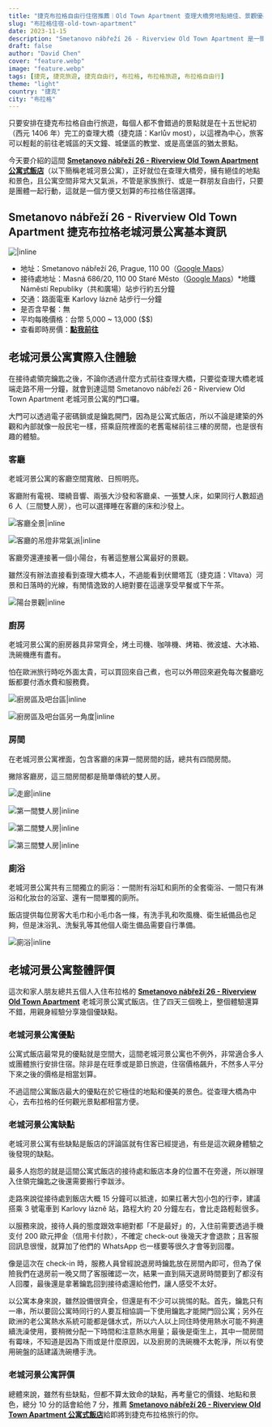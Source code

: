 ```yaml
---
title: "捷克布拉格自由行住宿推薦｜Old Town Apartment 查理大橋旁地點絕佳、景觀優美的氣派公寓式住宿"
slug: "布拉格住宿-old-town-apartment"
date: 2023-11-15
description: "Smetanovo nábřeží 26 - Riverview Old Town Apartment 是一間位在布拉格查理大橋旁的公寓式住宿，非常適合自由行的旅客入住。"
draft: false
author: "David Chen"
cover: "feature.webp"
image: "feature.webp"
tags: [捷克, 捷克旅遊, 捷克自由行, 布拉格, 布拉格旅遊, 布拉格自由行]
theme: "light"
country: "捷克"
city: "布拉格"
---
```


只要安排在捷克布拉格自由行旅遊，每個人都不會錯過的景點就是在十五世紀初（西元 1406 年）完工的查理大橋（捷克語：Karlův most），以這裡為中心，旅客可以輕鬆的前往老城區的天文鐘、城堡區的教堂、或是高堡區的猶太景點。

今天要介紹的這間 [**Smetanovo nábřeží 26 - Riverview Old Town Apartment 公寓式飯店**](https://www.booking.com/hotel/cz/riverview-old-town-apartment.xt.html?aid=7956794&no_rooms=1&group_adults=2)（以下簡稱老城河景公寓），正好就位在查理大橋旁，擁有絕佳的地點和景色，且公寓空間非常大又氣派，不管是家族旅行、或是一群朋友自由行，只要是團體一起行動，這就是一個方便又划算的布拉格住宿選擇。

## Smetanovo nábřeží 26 - Riverview Old Town Apartment 捷克布拉格老城河景公寓基本資訊

![|inline](1.webp)

- 地址：Smetanovo nábřeží 26, Prague, 110 00（[Google Maps](https://www.google.com/maps/place/Smetanovo+n%C3%A1b%C5%99.+197%2F26,+110+00+Star%C3%A9+M%C4%9Bsto,+%E6%8D%B7%E5%85%8B/@50.0855374,14.4115792,17z/data=!3m1!4b1!4m6!3m5!1s0x470b94e58c0f2bef:0x80101d266595b34d!8m2!3d50.0855374!4d14.4141541!16s%2Fg%2F11jv73x1_y?entry=ttu)）
- 接待處地址：Masná 686/20, 110 00 Staré Město（[Google Maps](https://www.google.com/maps/place/Masn%C3%A1+686%2F20,+110+00+Star%C3%A9+M%C4%9Bsto,+%E6%8D%B7%E5%85%8B/@50.0896109,14.4232176,17z/data=!3m1!4b1!4m6!3m5!1s0x470b94ea150d48ed:0xb0a7b4d3c6817320!8m2!3d50.0896109!4d14.4257925!16s%2Fg%2F11csjhm6m7?authuser=1&entry=ttu)）*地鐵 Náměstí Republiky（共和廣場）站步行約五分鐘
- 交通：路面電車 Karlovy lázně 站步行一分鐘
- 是否含早餐：無
- 平均每晚價格：台幣 5,000 ~ 13,000 ($$)
- 查看即時房價：[**點我前往**](https://www.booking.com/hotel/cz/riverview-old-town-apartment.xt.html?aid=7956794&no_rooms=1&group_adults=2)

## 老城河景公寓實際入住體驗

在接待處領完鑰匙之後，不論你透過什麼方式前往查理大橋，只要從查理大橋老城端走路不用一分鐘，就會到達這間 Smetanovo nábřeží 26 - Riverview Old Town Apartment 老城河景公寓的門口囉。

大門可以透過電子密碼鎖或是鑰匙開門，因為是公寓式飯店，所以不論是建築的外觀和內部就像一般民宅一樣，搭乘庭院裡面的老舊電梯前往三樓的房間，也是很有趣的體驗。

### 客廳

老城河景公寓的客廳空間寬敞、日照明亮。

客廳附有電視、環繞音響、兩張大沙發和客廳桌、一張雙人床，如果同行人數超過 6 人（三間雙人房），也可以選擇睡在客廳的床和沙發上。

![客廳全景|inline](2.webp)

![客廳的吊燈非常氣派|inline](3.webp)

客廳旁還連接著一個小陽台，有著這整層公寓最好的景觀。

雖然沒有辦法直接看到查理大橋本人，不過能看到伏爾塔瓦（捷克語：Vltava）河景和日落時的光線，有閒情逸致的人絕對要在這邊享受早餐或下午茶。

![陽台景觀|inline](4.webp)

### 廚房

老城河景公寓的廚房器具非常齊全，烤土司機、咖啡機、烤箱、微波爐、大冰箱、洗碗機應有盡有。

怕在歐洲旅行時吃外面太貴，可以買回來自己煮，也可以外帶回來避免每次餐廳吃飯都要付酒水費和服務費。

![廚房區及吧台區|inline](5.webp)

![廚房區及吧台區另一角度|inline](6.webp)

### 房間

在老城河景公寓裡面，包含客廳的床算一間房間的話，總共有四間房間。

撇除客廳房，這三間房間都是簡單傳統的雙人房。

![走廊|inline](7.webp)

![第一間雙人房|inline](8.webp)

![第二間雙人房|inline](9.webp)

![第三間雙人房|inline](10.webp)

### 廁浴

老城河景公寓共有三間獨立的廁浴：一間附有浴缸和廁所的全套衛浴、一間只有淋浴和化妝台的浴室、還有一間單獨的廁所。

飯店提供每位房客大毛巾和小毛巾各一條，有洗手乳和吹風機、衛生紙備品也足夠，但是沫浴乳、洗髮乳等其他個人衛生備品需要自行準備。

![廁浴|inline](11.webp)

## 老城河景公寓整體評價

這次和家人朋友總共五個人入住布拉格的 [**Smetanovo nábřeží 26 - Riverview Old Town Apartment**](https://www.booking.com/hotel/cz/riverview-old-town-apartment.xt.html?aid=7956794&no_rooms=1&group_adults=2) 老城河景公寓式飯店。住了四天三個晚上，整個體驗還算不錯，用親身經驗分享幾個優缺點。

### 老城河景公寓優點

公寓式飯店最常見的優點就是空間大，這間老城河景公寓也不例外，非常適合多人或團體旅行安排住宿。除非是在旺季或是節日旅遊，住宿價格飆升，不然多人平分下來之後的價格是相當划算。

不過這間公寓飯店最大的優點在於它極佳的地點和優美的景色。從查理大橋為中心，去布拉格的任何觀光景點都相當方便。

### 老城河景公寓缺點

老城河景公寓有些缺點是飯店的評論區就有住客已經提過，有些是這次親身體驗之後發現的缺點。

最多人抱怨的就是這間公寓式飯店的接待處和飯店本身的位置不在旁邊，所以辦理入住領完鑰匙之後還需要搬行李跋涉。

走路來說從接待處到飯店大概 15 分鐘可以抵達，如果扛著大包小包的行李，建議搭乘 3 號電車到 Karlovy lázně 站，路程大約 20 分鐘左右，會比走路輕鬆很多。

<!-- 連結布拉格市區交通 -->

以服務來說，接待人員的態度跟效率絕對都「不是最好」的，入住前需要透過手機支付 200 歐元押金（信用卡付款），不確定 check-out 後幾天才會退款；且客服回訊息很慢，就算加了他們的 WhatsApp 也一樣要等很久才會等到回覆。

像是這次在 check-in 時，服務人員曾經說退房時鑰匙放在房間內即可，但為了保險我們在退房前一晚又問了客服確認一次，結果一直到隔天退房時間要到了都沒有人回覆，最後還是拿著鑰匙回到接待處還給他們，讓人感受不太好。

以公寓本身來說，雖然設備很齊全，但還是有不少可以挑惕的點。首先，鑰匙只有一串，所以要回公寓時同行的人要互相協調一下使用鑰匙才能開門回公寓；另外在歐洲的老公寓熱水系統可能都是儲水式，所以六人以上同住時使用熱水可能不夠連續洗澡使用，要稍微分配一下時間和注意熱水用量；最後是衛生上，其中一間房間有霉味，不知道是因為下雨或是什麼原因，以及廚房的洗碗機不太乾淨，所以有使用碗盤的話建議洗碗槽手洗。

### 老城河景公寓評價

總體來說，雖然有些缺點，但都不算太致命的缺點，再考量它的價錢、地點和景色，總分 10 分的話會給他 7 分，推薦 [**Smetanovo nábřeží 26 - Riverview Old Town Apartment 公寓式飯店**](https://www.booking.com/hotel/cz/riverview-old-town-apartment.xt.html?aid=7956794&no_rooms=1&group_adults=2)給即將到捷克布拉格旅行的你。